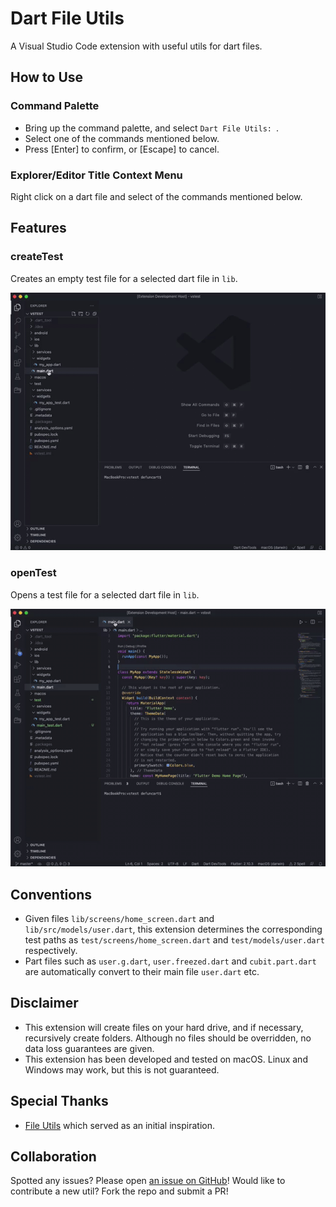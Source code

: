# Dart File Utils

A Visual Studio Code extension with useful utils for dart files.

## How to Use

### Command Palette

* Bring up the command palette, and select `Dart File Utils: `.
* Select one of the commands mentioned below.
* Press [Enter] to confirm, or [Escape] to cancel.

### Explorer/Editor Title Context Menu

Right click on a dart file and select of the commands mentioned below.

## Features

### createTest

Creates an empty test file for a selected dart file in `lib`.

![](images/createTest.gif)

### openTest

Opens a test file for a selected dart file in `lib`.

![](images/openTest.gif)

## Conventions

- Given files `lib/screens/home_screen.dart` and `lib/src/models/user.dart`, this extension determines the corresponding test paths as `test/screens/home_screen.dart` and `test/models/user.dart` respectively.
- Part files such as `user.g.dart`, `user.freezed.dart` and `cubit.part.dart` are automatically convert to their main file `user.dart` etc.

## Disclaimer

* This extension will create files on your hard drive, and if necessary, recursively create folders. Although no files should be overridden, no data loss guarantees are given.
* This extension has been developed and tested on macOS. Linux and Windows may work, but this is not guaranteed.

## Special Thanks

* [File Utils](https://github.com/sleistner/vscode-fileutils) which served as an initial inspiration.

## Collaboration

Spotted any issues? Please open [an issue on GitHub](https://github.com/defuncart/vscode-dartfileutils/issues)! Would like to contribute a new util? Fork the repo and submit a PR!
